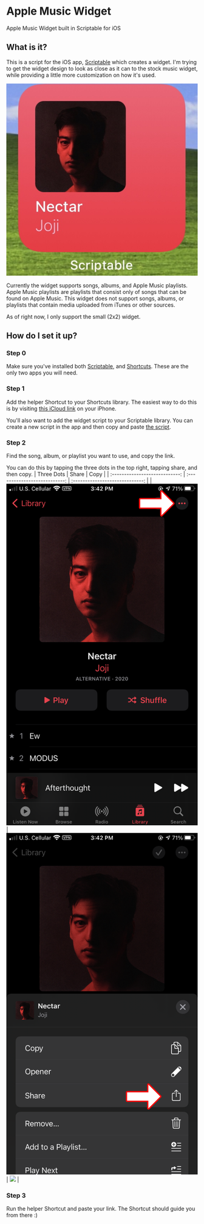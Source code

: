 # Apple Music Widget
Apple Music Widget built in Scriptable for iOS
## What is it?
This is a script for the iOS app, [Scriptable](https://apps.apple.com/us/app/scriptable/id1405459188) which creates a widget. I'm trying to get the widget design to look as close as it can to the stock music widget, while providing a little more customization on how it's used.

![](readme/widget_example.jpg)

Currently the widget supports songs, albums, and Apple Music playlists. Apple Music playlists are playlists that consist only of songs that can be found on Apple Music. This widget does not support songs, albums, or playlists that contain media uploaded from iTunes or other sources.

As of right now, I only support the small (2x2) widget.
## How do I set it up?
### Step 0
Make sure you've installed both [Scriptable](https://apps.apple.com/us/app/scriptable/id1405459188), and [Shortcuts](https://apps.apple.com/us/app/shortcuts/id915249334). These are the only two apps you will need.
### Step 1
Add the helper Shortcut to your Shortcuts library. The easiest way to do this is by visiting [this iCloud link](https://www.icloud.com/shortcuts/b09317d3d98743bebd8f99e811b22fd8) on your iPhone.

You'll also want to add the widget script to your Scriptable library. You can create a new script in the app and then copy and paste [the script](https://raw.githubusercontent.com/heyitzspencer/scriptable-apple-music-widget/main/Apple%20Music%20Widget.js).
### Step 2
Find the song, album, or playlist you want to use, and copy the link.

You can do this by tapping the three dots in the top right, tapping share, and then copy.
| Three Dots                     | Share                         | Copy                            |
| :----------------------------: | :---------------------------: | :-----------------------------: |
|  ![](readme/copy_step_one.png) | ![](readme/copy_step_two.png) | ![](readme/copy_step_three.png) |
### Step 3
Run the helper Shortcut and paste your link. The Shortcut should guide you from there :)
